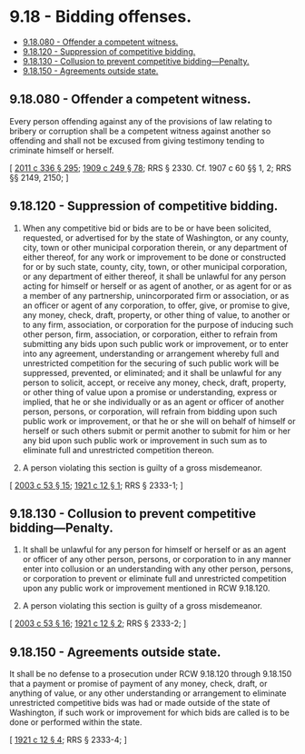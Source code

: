 # 9.18 - Bidding offenses.
* [9.18.080 - Offender a competent witness.](#918080---offender-a-competent-witness)
* [9.18.120 - Suppression of competitive bidding.](#918120---suppression-of-competitive-bidding)
* [9.18.130 - Collusion to prevent competitive bidding—Penalty.](#918130---collusion-to-prevent-competitive-biddingpenalty)
* [9.18.150 - Agreements outside state.](#918150---agreements-outside-state)
## 9.18.080 - Offender a competent witness.
Every person offending against any of the provisions of law relating to bribery or corruption shall be a competent witness against another so offending and shall not be excused from giving testimony tending to criminate himself or herself.

\[ [2011 c 336 § 295](https://lawfilesext.leg.wa.gov/biennium/2011-12/Pdf/Bills/Session%20Laws/Senate/5045.SL.pdf?cite=2011%20c%20336%20§%20295); [1909 c 249 § 78](https://leg.wa.gov/CodeReviser/documents/sessionlaw/1909c249.pdf?cite=1909%20c%20249%20§%2078); RRS § 2330. Cf. 1907 c 60 §§ 1, 2; RRS §§ 2149, 2150; \]

## 9.18.120 - Suppression of competitive bidding.
1. When any competitive bid or bids are to be or have been solicited, requested, or advertised for by the state of Washington, or any county, city, town or other municipal corporation therein, or any department of either thereof, for any work or improvement to be done or constructed for or by such state, county, city, town, or other municipal corporation, or any department of either thereof, it shall be unlawful for any person acting for himself or herself or as agent of another, or as agent for or as a member of any partnership, unincorporated firm or association, or as an officer or agent of any corporation, to offer, give, or promise to give, any money, check, draft, property, or other thing of value, to another or to any firm, association, or corporation for the purpose of inducing such other person, firm, association, or corporation, either to refrain from submitting any bids upon such public work or improvement, or to enter into any agreement, understanding or arrangement whereby full and unrestricted competition for the securing of such public work will be suppressed, prevented, or eliminated; and it shall be unlawful for any person to solicit, accept, or receive any money, check, draft, property, or other thing of value upon a promise or understanding, express or implied, that he or she individually or as an agent or officer of another person, persons, or corporation, will refrain from bidding upon such public work or improvement, or that he or she will on behalf of himself or herself or such others submit or permit another to submit for him or her any bid upon such public work or improvement in such sum as to eliminate full and unrestricted competition thereon.

2. A person violating this section is guilty of a gross misdemeanor.

\[ [2003 c 53 § 15](https://lawfilesext.leg.wa.gov/biennium/2003-04/Pdf/Bills/Session%20Laws/Senate/5758.SL.pdf?cite=2003%20c%2053%20§%2015); [1921 c 12 § 1](https://leg.wa.gov/CodeReviser/documents/sessionlaw/1921c12.pdf?cite=1921%20c%2012%20§%201); RRS § 2333-1; \]

## 9.18.130 - Collusion to prevent competitive bidding—Penalty.
1. It shall be unlawful for any person for himself or herself or as an agent or officer of any other person, persons, or corporation to in any manner enter into collusion or an understanding with any other person, persons, or corporation to prevent or eliminate full and unrestricted competition upon any public work or improvement mentioned in RCW 9.18.120.

2. A person violating this section is guilty of a gross misdemeanor.

\[ [2003 c 53 § 16](https://lawfilesext.leg.wa.gov/biennium/2003-04/Pdf/Bills/Session%20Laws/Senate/5758.SL.pdf?cite=2003%20c%2053%20§%2016); [1921 c 12 § 2](https://leg.wa.gov/CodeReviser/documents/sessionlaw/1921c12.pdf?cite=1921%20c%2012%20§%202); RRS § 2333-2; \]

## 9.18.150 - Agreements outside state.
It shall be no defense to a prosecution under RCW 9.18.120 through 9.18.150 that a payment or promise of payment of any money, check, draft, or anything of value, or any other understanding or arrangement to eliminate unrestricted competitive bids was had or made outside of the state of Washington, if such work or improvement for which bids are called is to be done or performed within the state.

\[ [1921 c 12 § 4](https://leg.wa.gov/CodeReviser/documents/sessionlaw/1921c12.pdf?cite=1921%20c%2012%20§%204); RRS § 2333-4; \]

